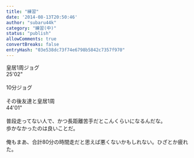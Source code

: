 ```yaml
---
title: "練習"
date: '2014-08-13T20:50:46'
author: "subaru44k"
category: "練習(中)"
status: "publish"
allowComments: true
convertBreaks: false
entryHash: "03e538dc73f74e6798b5842c7357f970"
---
```

皇居1周ジョグ<br>
25'02"<br>
<br>
10分ジョグ<br>
<br>
その後友達と皇居1周<br>
44'01"<br>
<br>
普段走ってない人で、かつ長距離苦手だとこんくらいになるんだな。<br>
歩かなかったのは良いことだ。<br>
<br>
俺もまあ、合計80分の時間走だと思えば悪くないかもしれない。ひざとか疲れた。

